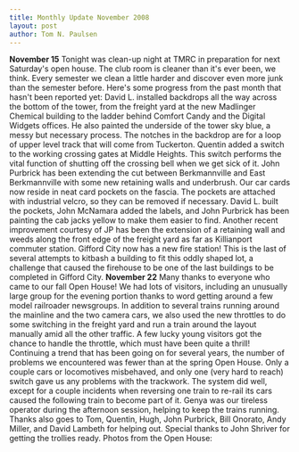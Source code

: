 ```yaml
---
title: Monthly Update November 2008 
layout: post
author: Tom N. Paulsen
---
```




 **November 15**  Tonight was clean\-up night at TMRC in preparation for next Saturday's open house. The club room is cleaner than it's ever been, we think. Every semester we clean a little harder and discover even more junk than the semester before.    Here's some progress from the past month that hasn't been reported yet:       David L. installed backdrops all the way across the bottom of the tower, from the freight yard at the new Madlinger Chemical building to the ladder behind Comfort Candy and the Digital Widgets offices. He also painted the underside of the tower sky blue, a messy but necessary process. The notches in the backdrop are for a loop of upper level track that will come from Tuckerton.     Quentin added a switch to the working crossing gates at Middle Heights. This switch performs the vital function of shutting off the crossing bell when we get sick of it.      John Purbrick has been extending the cut between Berkmannville and East Berkmannville with some new retaining walls and underbrush.         Our car cards now reside in neat card pockets on the fascia. The pockets are attached with industrial velcro, so they can be removed if necessary. David L. built the pockets, John McNamara added the labels, and John Purbrick has been painting the cab jacks yellow to make them easier to find.     Another recent improvement courtesy of JP has been the extension of a retaining wall and weeds along the front edge of the freight yard as far as Killianport commuter station.     Gifford City now has a new fire station! This is the last of several attempts to kitbash a building to fit this oddly shaped lot, a challenge that caused the firehouse to be one of the last buildings to be completed in Gifford City. **November 22** Many thanks to everyone who came to our fall Open House! We had lots of visitors, including an unusually large group for the evening portion thanks to word getting around a few model railroader newsgroups. In addition to several trains running around the mainline and the two camera cars, we also used the new throttles to do some switching in the freight yard and run a train around the layout manually amid all the other traffic. A few lucky young visitors got the chance to handle the throttle, which must have been quite a thrill!  Continuing a trend that has been going on for several years, the number of problems we encountered was fewer than at the spring Open House. Only a couple cars or locomotives misbehaved, and only one (very hard to reach) switch gave us any problems with the trackwork. The system did well, except for a couple incidents when reversing one train to re\-rail its cars caused the following train to become part of it. Genya was our tireless operator during the afternoon session, helping to keep the trains running. Thanks also goes to Tom, Quentin, Hugh, John Purbrick, Bill Onorato, Andy Miller, and David Lambeth for helping out. Special thanks to John Shriver for getting the trollies ready.  Photos from the Open House:   
  
  
  
  
 
 